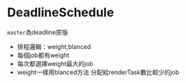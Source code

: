 # DeadlineSchedule
`master`為deadline原版
* 排程邏輯：weight,blanced
* 每個job都有weight
* 每次都選擇weight最大的job
* weight一樣用blanced方法 分配給renderTask數比較少的job
